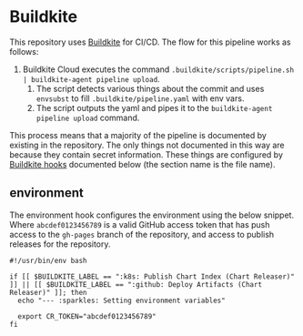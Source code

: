 # Buildkite

This repository uses [Buildkite](https://buildkite.com) for CI/CD. The flow for this pipeline works as follows:

1. Buildkite Cloud executes the command `.buildkite/scripts/pipeline.sh | buildkite-agent pipeline upload`.
    1. The script detects various things about the commit and uses `envsubst` to fill `.buildkite/pipeline.yaml` with
       env vars.
    2. The script outputs the yaml and pipes it to the `buildkite-agent pipeline upload` command.

This process means that a majority of the pipeline is documented by existing in the repository. The only things not
documented in this way are because they contain secret information. These things are configured by
[Buildkite hooks](https://buildkite.com/docs/agent/v3/hooks) documented below (the section name is the file name).

## environment

The environment hook configures the environment using the below snippet. Where `abcdef0123456789` is a valid GitHub
access token that has push access to the `gh-pages` branch of the repository, and access to publish releases for the
repository.

```console
#!/usr/bin/env bash

if [[ $BUILDKITE_LABEL == ":k8s: Publish Chart Index (Chart Releaser)" ]] || [[ $BUILDKITE_LABEL == ":github: Deploy Artifacts (Chart Releaser)" ]]; then
  echo "--- :sparkles: Setting environment variables"

  export CR_TOKEN="abcdef0123456789"
fi
```